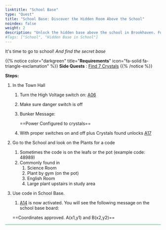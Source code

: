 ```yaml
---
linktitle: "School Base"
type: "Quest"
title: "School Base: Discover the Hidden Room Above the School"
noindex: false
weight: 2
description: "Unlock the hidden base above the school in Brookhaven. Follow step-by-step instructions to activate switches, find codes, and reveal secret messages."
#Tags: ["School", "Hidden Base in School"]
---
```


It's time to go to school! _And find the secret base_

{{% notice color="darkgreen" title="**Requirements**" icon="fa-solid fa-triangle-exclamation"  %}}
**Side Quests** : [Find 7 Crystals](/lore/quests/find_7_crystals)
{{% /notice %}}

**Steps:**

1. In the Town Hall
	1. Turn the High Voltage switch on: [A06](/casebook/light_panel#a06)
	1. Make sure danger switch is off
	1. Bunker Message: 
	
		==Power Configured to crystals==
	1. With proper switches on and off plus Crystals found unlocks [A17](/casebook/light_panel#a17)
2. Go to the School and look on the Plants for a code
	1. Sometimes the code is on the leafs or the pot (example code: 48989)
	2. Commonly found in
		1. Science Room
		2. Plant by gym (on the pot)
		3. English Room
		4. Large plant upstairs in study area
3. Use code in School Base.
	1. [A14](/casebook/light_panel#a14) is now activated. You will see the following message on the school base board:
	
	==Coordinates approved. A(x1,y1) and B(x2,y2)==
	


<hr style="background-color: #28b44c" size=8>
